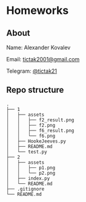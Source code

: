 # Homeworks

## About
Name: Alexander Kovalev

Email: <a href="mailto:tictak2001@gmail.com">tictak2001@gmail.com</a>

Telegram:  <a href="https://t.me/tictak21">@tictak21</a>

## Repo structure

```
.
├── 1
│   ├── assets
│   │   ├── f2_result.png
│   │   ├── f2.png
│   │   ├── f6_result.png
│   │   └── f6.png
│   ├── HookeJeeves.py
│   ├── README.md
│   └── test.py
├── 2
│   ├── assets
│   │   ├── p1.png
│   │   └── p2.png
│   ├── index.py
│   └── README.md
├── .gitignore
└── README.md
```


